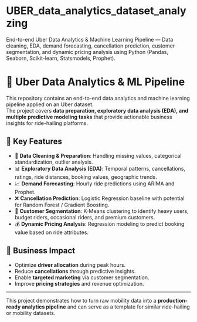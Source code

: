 # UBER_data_analytics_dataset_analyzing
End-to-end Uber Data Analytics &amp; Machine Learning Pipeline — Data cleaning, EDA, demand forecasting, cancellation prediction, customer segmentation, and dynamic pricing analysis using Python (Pandas, Seaborn, Scikit-learn, Statsmodels, Prophet).
# 🚖 Uber Data Analytics & ML Pipeline

This repository contains an end-to-end data analytics and machine learning pipeline applied on an Uber dataset.  
The project covers **data preparation, exploratory data analysis (EDA), and multiple predictive modeling tasks** that provide actionable business insights for ride-hailing platforms.

## 🔎 Key Features
- 🧼 **Data Cleaning & Preparation**: Handling missing values, categorical standardization, outlier analysis.  
- 📊 **Exploratory Data Analysis (EDA)**: Temporal patterns, cancellations, ratings, ride distances, booking values, geographic trends.  
- 📈 **Demand Forecasting**: Hourly ride predictions using ARIMA and Prophet.  
- ❌ **Cancellation Prediction**: Logistic Regression baseline with potential for Random Forest / Gradient Boosting.  
- 👥 **Customer Segmentation**: K-Means clustering to identify heavy users, budget riders, occasional riders, and premium customers.  
- 💰 **Dynamic Pricing Analysis**: Regression modeling to predict booking value based on ride attributes.  

## 🚀 Business Impact
- Optimize **driver allocation** during peak hours.  
- Reduce **cancellations** through predictive insights.  
- Enable **targeted marketing** via customer segmentation.  
- Improve **pricing strategies** and revenue optimization.  

---

This project demonstrates how to turn raw mobility data into a **production-ready analytics pipeline** and can serve as a template for similar ride-hailing or mobility datasets.
